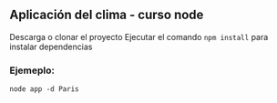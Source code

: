 ## Aplicación del clima - curso node

Descarga o clonar el proyecto
Ejecutar el comando ```npm install``` para instalar dependencias

### Ejemeplo:
``` 
node app -d Paris

```